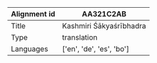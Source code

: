 |Alignment id | AA321C2AB
| --- | --- 
|Title | Kashmiri Śākyaśrībhadra 
|Type | translation
|Languages | ['en', 'de', 'es', 'bo']